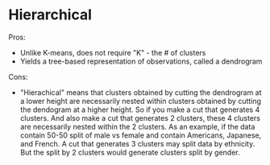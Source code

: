 # Hierarchical

Pros:
- Unlike K-means, does not require "K" - the # of clusters
- Yields a tree-based representation of observations, called a dendrogram

Cons:
- "Hierachical" means that clusters obtained by cutting the dendrogram at a lower height are 
necessarily nested within clusters obtained by cutting the dendogram at a higher height. So 
if you make a cut that generates 4 clusters. And also make a cut that generates 2 clusters, 
these 4 clusters are necessarily nested within the 2 clusters. As an example, if the data 
contain 50-50 split of male vs female and contain Americans, Japanese, and French. A cut that generates 3 clusters may split data by ethnicity. But the split by 2 clusters would generate clusters split by gender. 